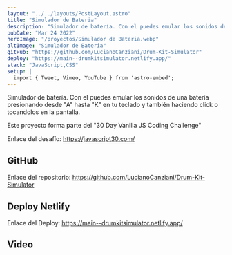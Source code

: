 ```yaml
---
layout: "../../layouts/PostLayout.astro"
title: "Simulador de Bateria"
description: "Simulador de batería. Con el puedes emular los sonidos de una batería presionando desde A hasta K en tu teclado y también haciendo click o tocandolos en la pantalla."
pubDate: "Mar 24 2022"
heroImage: "/proyectos/Simulador de Bateria.webp"
altImage: "Simulador de Bateria"
gitHub: "https://github.com/LucianoCanziani/Drum-Kit-Simulator"
deploy: "https://main--drumkitsimulator.netlify.app/"
stack: "JavaScript,CSS"
setup: |
  import { Tweet, Vimeo, YouTube } from 'astro-embed';
---
```


Simulador de batería. Con el puedes emular los sonidos de una batería presionando desde "A" hasta "K" en tu teclado y también haciendo click o tocandolos en la pantalla.

Este proyecto forma parte del "30 Day Vanilla JS Coding Challenge"

Enlace del desafío: https://javascript30.com/

## GitHub

Enlace del repositorio: https://github.com/LucianoCanziani/Drum-Kit-Simulator

## Deploy Netlify

Enlace del Deploy: https://main--drumkitsimulator.netlify.app/

## Video

<YouTube id="https://www.youtube.com/watch?v=m4o-kpVcxnI&ab_channel=LucianoCanziani" />